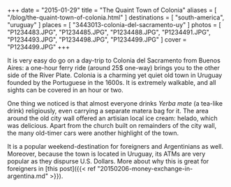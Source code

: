 +++
date    = "2015-01-29"
title   = "The Quaint Town of Colonia"
aliases = [ "/blog/the-quaint-town-of-colonia.html" ]
destinations = [ "south-america", "uruguay" ]
places  = [ "3443013-colonia-del-sacramento-uy" ]
photos  = [
  "P1234483.JPG", "P1234485.JPG", "P1234488.JPG", "P1234491.JPG", "P1234493.JPG",
  "P1234498.JPG", "P1234499.JPG"
]
cover = "P1234499.JPG"
+++

It is very easy do go on a day-trip to Colonia del Sacramento from Buenos Aires: a one-hour ferry ride (around 25$ one-way) brings you to the other side of the River Plate. Colonia is a charming yet quiet old town in Uruguay founded by the Portuguese in the 1600s. It is extremely walkable, and all sights can be covered in an hour or two.

<!--more-->
One thing we noticed is that almost everyone drinks *Yerba mate* (a tea-like drink) religiously, even carrying a separate matera bag for it. The area around the old city wall offered an artisian local ice cream: helado, which was delicious. Apart from the church built on remainders of the city wall, the many old-timer cars were another highlight of the town.

It is a popular weekend-destination for foreigners and Argentinians as well. Moreover, because the town is located in Uruguay, its ATMs are very popular as they dispurse U.S. Dollars. More about why this is great for foreigners in [this post]({{< ref "20150206-money-exchange-in-argentina.md" >}}).